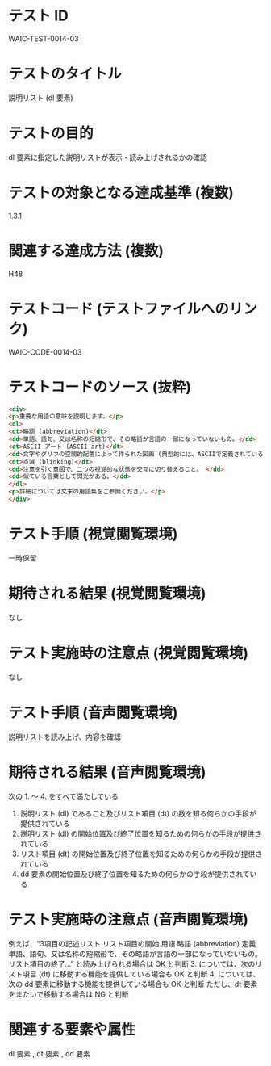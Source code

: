 

# テスト ID
WAIC-TEST-0014-03

# テストのタイトル
説明リスト (dl 要素)

# テストの目的
dl 要素に指定した説明リストが表示・読み上げされるかの確認

# テストの対象となる達成基準 (複数)
1.3.1

# 関連する達成方法 (複数)
H48

# テストコード (テストファイルへのリンク)
WAIC-CODE-0014-03

# テストコードのソース (抜粋)
```html
<div>
<p>重要な用語の意味を説明します。</p>
<dl>
<dt>略語 (abbreviation)</dt>
<dd>単語、語句、又は名称の短縮形で、その略語が言語の一部になっていないもの。</dd>
<dt>ASCII アート (ASCII art)</dt>
<dd>文字やグリフの空間的配置によって作られた図画 (典型的には、ASCIIで定義されている95の印字可能文字から作られる)。 </dd>
<dt>点滅 (blinking)</dt>
<dd>注意を引く意図で、二つの視覚的な状態を交互に切り替えること。 </dd>
<dd>似ている言葉として閃光がある。</dd>
</dl>
<p>詳細については文末の用語集をご参照ください。</p>
</div>

```
# テスト手順 (視覚閲覧環境)
一時保留

# 期待される結果 (視覚閲覧環境)
なし

# テスト実施時の注意点 (視覚閲覧環境)
なし

# テスト手順 (音声閲覧環境)
説明リストを読み上げ、内容を確認

# 期待される結果 (音声閲覧環境)
次の 1. 〜 4. をすべて満たしている
1. 説明リスト (dl) であること及びリスト項目 (dt) の数を知る何らかの手段が提供されている
2. 説明リスト (dl) の開始位置及び終了位置を知るための何らかの手段が提供されている
3. リスト項目 (dt) の開始位置及び終了位置を知るための何らかの手段が提供されている
4. dd 要素の開始位置及び終了位置を知るための何らかの手段が提供されている

# テスト実施時の注意点 (音声閲覧環境)
例えば、“3項目の記述リスト リスト項目の開始 用語 略語 (abbreviation) 定義 単語、語句、又は名称の短縮形で、その略語が言語の一部になっていないもの。 リスト項目の終了…” と読み上げられる場合は OK と判断
3. については、次のリスト項目 (dt) に移動する機能を提供している場合も OK と判断
4. については、次の dd 要素に移動する機能を提供している場合も OK と判断
ただし、dt 要素をまたいで移動する場合は NG と判断

# 関連する要素や属性
dl 要素 , dt 要素 , dd 要素


